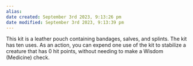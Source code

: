 ```yaml
---
alias: 
date created: September 3rd 2023, 9:13:26 pm
date modified: September 3rd 2023, 9:13:39 pm
---
```

This kit is a leather pouch containing bandages, salves, and splints. The kit has ten uses. As an action, you can expend one use of the kit to stabilize a creature that has 0 hit points, without needing to make a Wisdom (Medicine) check.
